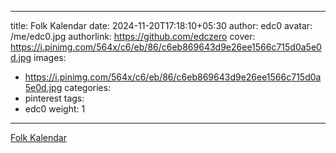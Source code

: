 
---
title: Folk Kalendar
date: 2024-11-20T17:18:10+05:30
author: edc0
avatar: /me/edc0.jpg
authorlink: https://github.com/edczero
cover: https://i.pinimg.com/564x/c6/eb/86/c6eb869643d9e26ee1566c715d0a5e0d.jpg
images:
   - https://i.pinimg.com/564x/c6/eb/86/c6eb869643d9e26ee1566c715d0a5e0d.jpg
categories:
  - pinterest
tags:
  - edc0
weight: 1
---

<!--more-->

[Folk Kalendar](https://in.pinterest.com/pin/91901648639914269/)

	
